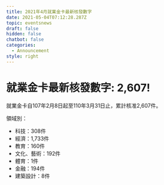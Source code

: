 ```yaml
---
title: 2021年4月就業金卡最新核發數字
date: 2021-05-04T07:12:28.287Z
topic: eventsnews
draft: false
hidden: false
chatbot: false
categories:
  - Announcement
style: right
---
```



# 就業金卡最新核發數字: 2,607!

就業金卡自107年2月8日起至110年3月31日止，累計核准2,607件。 

領域別：

* 科技：308件
* 經濟：1,733件
* 教育：160件
* 文化、藝術：192件
* 體育：1件
* 金融：194件
* 建築設計：8件